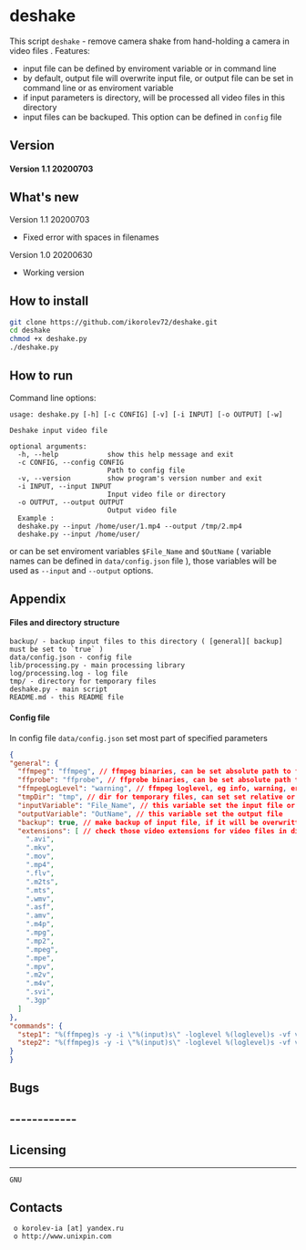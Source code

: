# deshake

This script `deshake` - remove camera shake from hand-holding a camera in video files . Features:
  + input file can be defined by enviroment variable or in command line
  + by default, output file will overwrite input file, or output file can be set in command line or as enviroment variable
  + if input parameters is directory, will be processed all video files in this directory
  + input files can be backuped. This option can be defined in `config` file

## Version
#### Version 1.1 20200703

## What's new
  Version 1.1 20200703

  + Fixed error with spaces in filenames


  Version 1.0 20200630

  + Working version


## How to install

```bash
git clone https://github.com/ikorolev72/deshake.git
cd deshake
chmod +x deshake.py
./deshake.py
```


## How to run
Command line options:
```
usage: deshake.py [-h] [-c CONFIG] [-v] [-i INPUT] [-o OUTPUT] [-w]

Deshake input video file

optional arguments:
  -h, --help            show this help message and exit
  -c CONFIG, --config CONFIG
                        Path to config file
  -v, --version         show program's version number and exit
  -i INPUT, --input INPUT
                        Input video file or directory
  -o OUTPUT, --output OUTPUT
                        Output video file
  Example :
  deshake.py --input /home/user/1.mp4 --output /tmp/2.mp4 
  deshake.py --input /home/user/ 
  ```

  or can be set enviroment variables `$File_Name` and `$OutName` ( variable names can be defined in `data/config.json` file ), those variables will be used as `--input` and `--output` options.


## Appendix
#### Files and directory structure
```
backup/ - backup input files to this directory ( [general][ backup] must be set to `true` )
data/config.json - config file
lib/processing.py - main processing library
log/processing.log - log file
tmp/ - directory for temporary files
deshake.py - main script
README.md - this README file
``` 

  #### Config file
  In config file `data/config.json` set most part of specified parameters
  ```json
  {
  "general": { 
    "ffmpeg": "ffmpeg", // ffmpeg binaries, can be set absolute path to ffmpeg, eg /my/path/ffmpeg
    "ffprobe": "ffprobe", // ffprobe binaries, can be set absolute path to ffprobe, eg /my/path/ffprobe
    "ffmpegLogLevel": "warning", // ffmpeg loglevel, eg info, warning, error, debug
    "tmpDir": "tmp", // dir for temporary files, can set set relative or absolute path, eg /tmp
    "inputVariable": "File_Name", // this variable set the input file or directory
    "outputVariable": "OutName", // this variable set the output file
    "backup": true, // make backup of input file, if it will be overwritten
    "extensions": [ // check those video extensions for video files in directory
      ".avi",
      ".mkv",
      ".mov",
      ".mp4",
      ".flv",
      ".m2ts",
      ".mts",
      ".wmv",
      ".asf",
      ".amv",
      ".m4p",
      ".mpg",
      ".mp2",
      ".mpeg",
      ".mpe",
      ".mpv",
      ".m2v",
      ".m4v",
      ".svi",
      ".3gp"
    ]
  },
  "commands": {
    "step1": "%(ffmpeg)s -y -i \"%(input)s\" -loglevel %(loglevel)s -vf vidstabdetect=stepsize=15:shakiness=10:accuracy=10:result=\"%(vectors)s\" -f null - ",
    "step2": "%(ffmpeg)s -y -i \"%(input)s\" -loglevel %(loglevel)s -vf vidstabtransform=input=\"%(vectors)s\":zoom=0:smoothing=30,unsharp=5:5:0.8:3:3:0.4,scale=1920:-1 -vcodec libx264 -tune film -an \"%(output)s\" "
  }
}
  ```


##  Bugs
##  ------------

##  Licensing
  ---------
	GNU

  Contacts
  --------

     o korolev-ia [at] yandex.ru
     o http://www.unixpin.com



